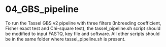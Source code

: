# 04_GBS_pipeline

To run the Tassel GBS v2 pipeline with three filters (Inbreeding coefficient, Fisher exact test and Chi-square test), the tassel_pipeline.sh script should be modified to input FASTQ, key file and software. All other scripts should be in the same folder where tassel_pipeline.sh is present.
